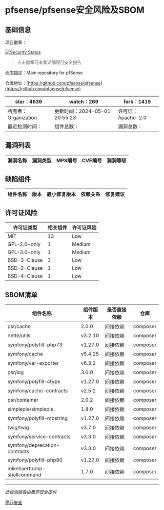 # pfsense/pfsense安全风险及SBOM

## 基础信息

项目徽章：

[![Security Status](https://www.murphysec.com/platform3/v31/badge/1787285375811166208.svg)](https://www.murphysec.com/console/report/1698041046403514368/1787285375811166208)

> 点击徽章可查看详细项目安全报告

仓库描述：Main repository for pfSense

仓库地址：[https://github.com/pfsense/pfsense](https://github.com/pfsense/pfsense)

| star：4639 | watch：269 | fork：1419 |
| ----------- | -------------- | ------------ |
| 所有者：Organization | 更新时间：2024-05-01 20:55:23 | 许可证：Apache-2.0 |
| 最近检测时间： | 组件总数： | 漏洞总数： |




## 漏洞列表

| 漏洞名称 | 漏洞类型 | MPS编号 | CVE编号 | 漏洞等级 |
| ------- | ------ | ------- | ------ | ----- |





## 缺陷组件

| 组件名称 | 版本 | 最小修复版本 | 依赖关系 | 修复建议 |
| -------- | ---- | ------------ | -------- | -------- |





## 许可证风险

| 许可证类型 | 相关组件 | 许可证风险 |
| ---------- | -------- | ---------- |
|MIT|13|Low|
|GPL-2.0-only|1|Medium|
|GPL-3.0-only|1|Medium|
|BSD-3-Clause|3|Low|
|BSD-2-Clause|1|Low|
|BSD-4-Clause|1|Low|




## SBOM清单

| 组件名称 | 组件版本 | 是否直接依赖 | 仓库 |
| -------- | -------- | ------------ | ---- |
|psr/cache|2.0.0|间接依赖|composer|
|nette/utils|v3.2.10|间接依赖|composer|
|symfony/polyfill-php73|v1.27.0|间接依赖|composer|
|symfony/cache|v5.4.25|间接依赖|composer|
|symfony/var-exporter|v6.3.2|间接依赖|composer|
|psr/log|3.0.0|间接依赖|composer|
|symfony/polyfill-ctype|v1.27.0|间接依赖|composer|
|symfony/cache-contracts|v2.5.2|间接依赖|composer|
|psr/container|2.0.2|间接依赖|composer|
|simplepie/simplepie|1.8.0|间接依赖|composer|
|symfony/polyfill-mbstring|v1.27.0|间接依赖|composer|
|twig/twig|v3.7.0|间接依赖|composer|
|symfony/service-contracts|v3.3.0|间接依赖|composer|
|symfony/deprecation-contracts|v3.3.0|间接依赖|composer|
|symfony/polyfill-php80|v1.27.0|间接依赖|composer|
|mikehaertl/php-shellcommand|1.7.0|间接依赖|composer|


------

*此检测报告由墨菲安全提供*

[墨菲安全](www.murphysec.com)